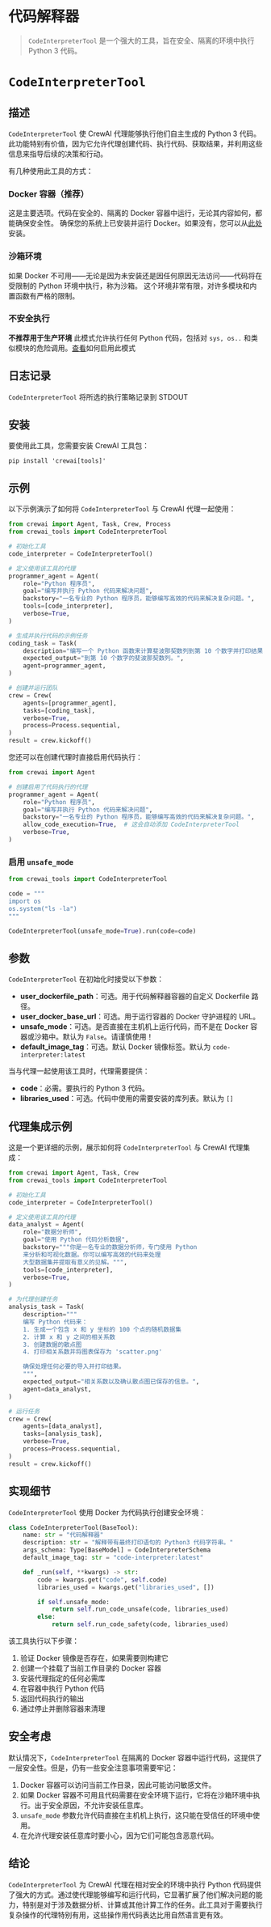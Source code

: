 # 代码解释器

> `CodeInterpreterTool` 是一个强大的工具，旨在安全、隔离的环境中执行 Python 3 代码。

# `CodeInterpreterTool`

## 描述

`CodeInterpreterTool` 使 CrewAI 代理能够执行他们自主生成的 Python 3 代码。此功能特别有价值，因为它允许代理创建代码、执行代码、获取结果，并利用这些信息来指导后续的决策和行动。

有几种使用此工具的方式：

### Docker 容器（推荐）

这是主要选项。代码在安全的、隔离的 Docker 容器中运行，无论其内容如何，都能确保安全性。
确保您的系统上已安装并运行 Docker。如果没有，您可以从[此处](https://docs.docker.com/get-docker/)安装。

### 沙箱环境

如果 Docker 不可用——无论是因为未安装还是因任何原因无法访问——代码将在受限制的 Python 环境中执行，称为沙箱。
这个环境非常有限，对许多模块和内置函数有严格的限制。

### 不安全执行

**不推荐用于生产环境**
此模式允许执行任何 Python 代码，包括对 `sys, os..` 和类似模块的危险调用。[查看](/en/tools/ai-ml/codeinterpretertool#enabling-unsafe-mode)如何启用此模式

## 日志记录

`CodeInterpreterTool` 将所选的执行策略记录到 STDOUT

## 安装

要使用此工具，您需要安装 CrewAI 工具包：

```shell  theme={null}
pip install 'crewai[tools]'
```

## 示例

以下示例演示了如何将 `CodeInterpreterTool` 与 CrewAI 代理一起使用：

```python Code theme={null}
from crewai import Agent, Task, Crew, Process
from crewai_tools import CodeInterpreterTool

# 初始化工具
code_interpreter = CodeInterpreterTool()

# 定义使用该工具的代理
programmer_agent = Agent(
    role="Python 程序员",
    goal="编写并执行 Python 代码来解决问题",
    backstory="一名专业的 Python 程序员，能够编写高效的代码来解决复杂问题。",
    tools=[code_interpreter],
    verbose=True,
)

# 生成并执行代码的示例任务
coding_task = Task(
    description="编写一个 Python 函数来计算斐波那契数列到第 10 个数字并打印结果。",
    expected_output="到第 10 个数字的斐波那契数列。",
    agent=programmer_agent,
)

# 创建并运行团队
crew = Crew(
    agents=[programmer_agent],
    tasks=[coding_task],
    verbose=True,
    process=Process.sequential,
)
result = crew.kickoff()
```

您还可以在创建代理时直接启用代码执行：

```python Code theme={null}
from crewai import Agent

# 创建启用了代码执行的代理
programmer_agent = Agent(
    role="Python 程序员",
    goal="编写并执行 Python 代码来解决问题",
    backstory="一名专业的 Python 程序员，能够编写高效的代码来解决复杂问题。",
    allow_code_execution=True,  # 这会自动添加 CodeInterpreterTool
    verbose=True,
)
```

### 启用 `unsafe_mode`

```python Code theme={null}
from crewai_tools import CodeInterpreterTool

code = """
import os
os.system("ls -la")
"""

CodeInterpreterTool(unsafe_mode=True).run(code=code)
```

## 参数

`CodeInterpreterTool` 在初始化时接受以下参数：

* **user\_dockerfile\_path**：可选。用于代码解释器容器的自定义 Dockerfile 路径。
* **user\_docker\_base\_url**：可选。用于运行容器的 Docker 守护进程的 URL。
* **unsafe\_mode**：可选。是否直接在主机机上运行代码，而不是在 Docker 容器或沙箱中。默认为 `False`。请谨慎使用！
* **default\_image\_tag**：可选。默认 Docker 镜像标签。默认为 `code-interpreter:latest`

当与代理一起使用该工具时，代理需要提供：

* **code**：必需。要执行的 Python 3 代码。
* **libraries\_used**：可选。代码中使用的需要安装的库列表。默认为 `[]`

## 代理集成示例

这是一个更详细的示例，展示如何将 `CodeInterpreterTool` 与 CrewAI 代理集成：

```python Code theme={null}
from crewai import Agent, Task, Crew
from crewai_tools import CodeInterpreterTool

# 初始化工具
code_interpreter = CodeInterpreterTool()

# 定义使用该工具的代理
data_analyst = Agent(
    role="数据分析师",
    goal="使用 Python 代码分析数据",
    backstory="""你是一名专业的数据分析师，专门使用 Python
    来分析和可视化数据。你可以编写高效的代码来处理
    大型数据集并提取有意义的见解。""",
    tools=[code_interpreter],
    verbose=True,
)

# 为代理创建任务
analysis_task = Task(
    description="""
    编写 Python 代码来：
    1. 生成一个包含 x 和 y 坐标的 100 个点的随机数据集
    2. 计算 x 和 y 之间的相关系数
    3. 创建数据的散点图
    4. 打印相关系数并将图表保存为 'scatter.png'

    确保处理任何必要的导入并打印结果。
    """,
    expected_output="相关系数以及确认散点图已保存的信息。",
    agent=data_analyst,
)

# 运行任务
crew = Crew(
    agents=[data_analyst],
    tasks=[analysis_task],
    verbose=True,
    process=Process.sequential,
)
result = crew.kickoff()
```

## 实现细节

`CodeInterpreterTool` 使用 Docker 为代码执行创建安全环境：

```python Code theme={null}
class CodeInterpreterTool(BaseTool):
    name: str = "代码解释器"
    description: str = "解释带有最终打印语句的 Python3 代码字符串。"
    args_schema: Type[BaseModel] = CodeInterpreterSchema
    default_image_tag: str = "code-interpreter:latest"

    def _run(self, **kwargs) -> str:
        code = kwargs.get("code", self.code)
        libraries_used = kwargs.get("libraries_used", [])

        if self.unsafe_mode:
            return self.run_code_unsafe(code, libraries_used)
        else:
            return self.run_code_safety(code, libraries_used)
```

该工具执行以下步骤：

1. 验证 Docker 镜像是否存在，如果需要则构建它
2. 创建一个挂载了当前工作目录的 Docker 容器
3. 安装代理指定的任何必需库
4. 在容器中执行 Python 代码
5. 返回代码执行的输出
6. 通过停止并删除容器来清理

## 安全考虑

默认情况下，`CodeInterpreterTool` 在隔离的 Docker 容器中运行代码，这提供了一层安全性。但是，仍有一些安全注意事项需要牢记：

1. Docker 容器可以访问当前工作目录，因此可能访问敏感文件。
2. 如果 Docker 容器不可用且代码需要在安全环境下运行，它将在沙箱环境中执行。出于安全原因，不允许安装任意库。
3. `unsafe_mode` 参数允许代码直接在主机机上执行，这只能在受信任的环境中使用。
4. 在允许代理安装任意库时要小心，因为它们可能包含恶意代码。

## 结论

`CodeInterpreterTool` 为 CrewAI 代理在相对安全的环境中执行 Python 代码提供了强大的方式。通过使代理能够编写和运行代码，它显著扩展了他们解决问题的能力，特别是对于涉及数据分析、计算或其他计算工作的任务。此工具对于需要执行复杂操作的代理特别有用，这些操作用代码表达比用自然语言更有效。